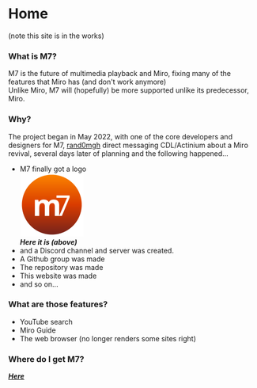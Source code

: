 # Home
(note this site is in the works)
### What is M7?
M7 is the future of multimedia playback and Miro, fixing many of the features that Miro has (and don't work anymore)  
Unlike Miro, M7 will (hopefully) be more supported unlike its predecessor, Miro.
### Why?
The project began in May 2022, with one of the core developers and designers for M7, [rand0mgh](https://github.com/rand0mgh) direct messaging CDL/Actinium about a Miro revival, several days later of planning and the following happened...  
* M7 finally got a logo  
![m7 logo](https://raw.githubusercontent.com/m7player/m7/master/tv/windows/icons/hicolor/128x128/apps/miro.png)  
***Here it is (above)***
* and a Discord channel and server was created.
* A Github group was made
* The repository was made
* This website was made
* and so on...
### What are those features?
- YouTube search
- Miro Guide
- The web browser (no longer renders some sites right)
### Where do I get M7?
***[Here](https://m7player.github.io/download)***
